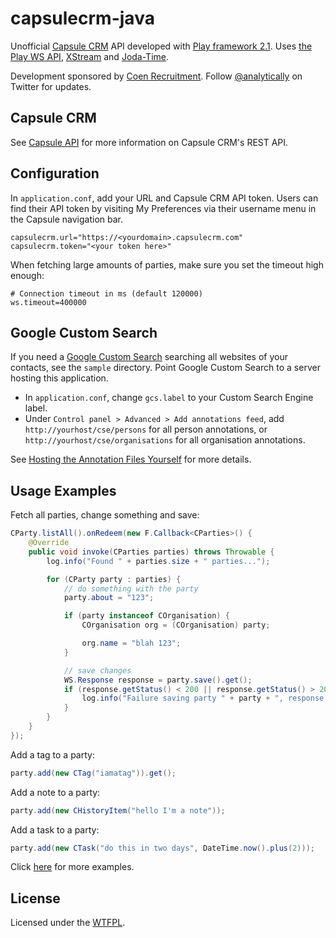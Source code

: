 capsulecrm-java
===============

Unofficial [Capsule CRM](http://capsulecrm.com/) API developed with [Play framework 2.1](http://www.playframework.org/).
Uses [the Play WS API](https://github.com/playframework/Play20/wiki/JavaWS), [XStream](http://xstream.codehaus.org/) and [Joda-Time](http://joda-time.sourceforge.net/).

Development sponsored by [Coen Recruitment](http://www.coen.co.uk). Follow [@analytically](http://twitter.com/analytically) on Twitter for updates.

Capsule CRM
-----------

See [Capsule API](http://developer.capsulecrm.com/) for more information on Capsule CRM's REST API.

Configuration
-------------

In `application.conf`, add your URL and Capsule CRM API token. Users can find their API token by visiting My Preferences via
their username menu in the Capsule navigation bar.

```
capsulecrm.url="https://<yourdomain>.capsulecrm.com"
capsulecrm.token="<your token here>"
```

When fetching large amounts of parties, make sure you set the timeout high enough:

```
# Connection timeout in ms (default 120000)
ws.timeout=400000
```

Google Custom Search
--------------------

If you need a [Google Custom Search](http://www.google.co.uk/cse/) searching all websites of your contacts, see the `sample` directory. Point Google Custom Search
to a server hosting this application.

* In `application.conf`, change `gcs.label` to your Custom Search Engine label.
* Under `Control panel > Advanced > Add annotations feed`, add `http://yourhost/cse/persons` for all person annotations, or `http://yourhost/cse/organisations` for all organisation annotations.

See [Hosting the Annotation Files Yourself](https://developers.google.com/custom-search/docs/annotations#host) for more details.

Usage Examples
--------------

Fetch all parties, change something and save:

```java
CParty.listAll().onRedeem(new F.Callback<CParties>() {
    @Override
    public void invoke(CParties parties) throws Throwable {
        log.info("Found " + parties.size + " parties...");

        for (CParty party : parties) {
            // do something with the party
            party.about = "123";

            if (party instanceof COrganisation) {
                COrganisation org = (COrganisation) party;

                org.name = "blah 123";
            }

            // save changes
            WS.Response response = party.save().get();
            if (response.getStatus() < 200 || response.getStatus() > 206) {
                log.info("Failure saving party " + party + ", response " + response.getStatus() + " " + response.getStatusText());
            }
        }
    }
});
```

Add a tag to a party:

```java
party.add(new CTag("iamatag")).get();
```

Add a note to a party:

```java
party.add(new CHistoryItem("hello I'm a note"));
```

Add a task to a party:

```java
party.add(new CTask("do this in two days", DateTime.now().plus(2)));
```

Click [here](https://github.com/coenrecruitment/capsulecrm-java/tree/master/src/test/java/com/zestia/rest/capsule/restapi) for more examples.

License
-------

Licensed under the [WTFPL](http://en.wikipedia.org/wiki/WTFPL).